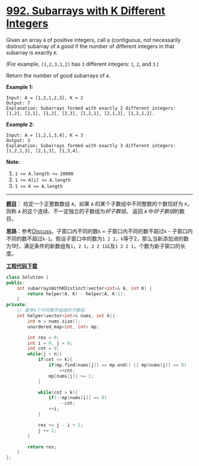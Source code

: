 # [992. Subarrays with K Different Integers](https://leetcode.com/problems/subarrays-with-k-different-integers/)

Given an array `A` of positive integers, call a (contiguous, not necessarily distinct) subarray of `A` *good* if the number of different integers in that subarray is exactly `K`.

(For example, `[1,2,3,1,2]` has `3` different integers: `1`, `2`, and `3`.)

Return the number of good subarrays of `A`.

**Example 1:**

```
Input: A = [1,2,1,2,3], K = 2
Output: 7
Explanation: Subarrays formed with exactly 2 different integers: [1,2], [2,1], [1,2], [2,3], [1,2,1], [2,1,2], [1,2,1,2].
```

**Example 2:**

```
Input: A = [1,2,1,3,4], K = 3
Output: 3
Explanation: Subarrays formed with exactly 3 different integers: [1,2,1,3], [2,1,3], [1,3,4].
```

**Note:**

1. `1 <= A.length <= 20000`
2. `1 <= A[i] <= A.length`
3. `1 <= K <= A.length`

-----

**[题目]( https://leetcode-cn.com/problems/subarrays-with-k-different-integers/ )**： 给定一个正整数数组 `A`，如果 `A` 的某个子数组中不同整数的个数恰好为 `K`，则称 `A` 的这个连续、不一定独立的子数组为*好子数组*。  返回 `A` 中*好子数组*的数目。

**思路**：参考[Discuss](https://leetcode.com/problems/subarrays-with-k-different-integers/discuss/234482/JavaC++Python-Sliding-Window-atMost(K)-atMost(K-1))。子窗口内不同的数`k` = 子窗口内不同的数不超过`k` - 子窗口内不同的数不超过`k-1`。假设子窗口中的数为`1 2 2`，`k`等于2，那么当新添加进的数为1时，满足条件的新数组有`1`，`2 1`，`2 2 1`以及`1 2 2 1`，个数为新子窗口的长度。

[**工程代码下载**](https://github.com/shenkh/leetcode)

```cpp
class Solution {
public:
    int subarraysWithKDistinct(vector<int>& A, int K) {
        return helper(A, K) - helper(A, K-1);
    }
private:
    // 最多k个不同数字组成的子数组
    int helper(vector<int>& nums, int k){
        int n = nums.size();
        unordered_map<int, int> mp;

        int res = 0;
        int i = 0, j = 0;
        int cnt = 0;
        while(j < n){
            if(cnt <= k){
                if(mp.find(nums[j]) == mp.end() || mp[nums[j]] == 0)
                    ++cnt;
                mp[nums[j]] += 1;
            }

            while(cnt > k){
                if(--mp[nums[i]] == 0)
                    --cnt;
                ++i;
            }

            res += j - i + 1;
            j += 1;
        }

        return res;
    }
};
```
